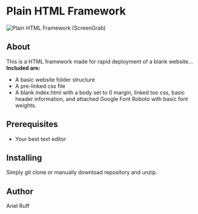 # Plain HTML Framework

![Plain HTML Framework (ScreenGrab)](http://www.arielruff.com/git/plain_html_framework/PHF_image.jpg)

## About
This is a HTML framework made for rapid deployment of a blank website...<br>
**Included are:** 
* A basic website folder structure
* A pre-linked css file
* A blank index.html with a body set to 0 margin, linked too css, basic header information, and attached Google Font Roboto with basic font weights.

## Prerequisites
* Your best text editor

## Installing
Simply git clone or manually download repository and unzip.

## Author
Ariel Ruff